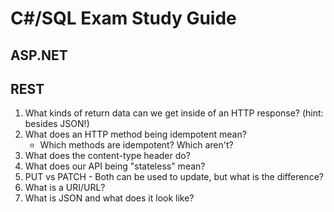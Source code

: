 # C#/SQL Exam Study Guide

## ASP.NET



## REST

1. What kinds of return data can we get inside of an HTTP response? (hint: besides JSON!)
2. What does an HTTP method being idempotent mean? 
   - Which methods are idempotent? Which aren't?
3. What does the content-type header do?
4. What does our API being "stateless" mean?
5. PUT vs PATCH - Both can be used to update, but what is the difference?
6. What is a URI/URL?
7. What is JSON and what does it look like?